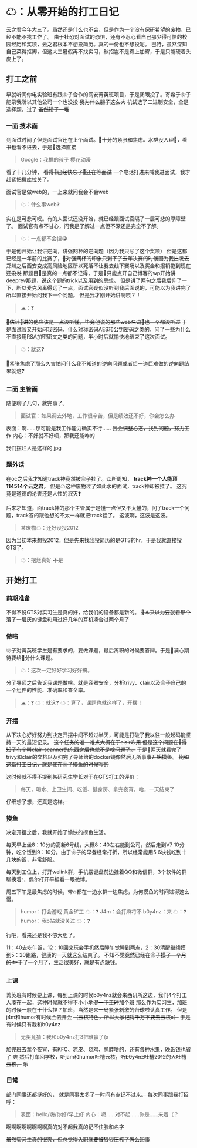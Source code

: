 # ☁：从零开始的打工日记

云之君今年大三了。虽然还是什么也不会，但是作为一个没有保研希望的废物，已经不能不找工作了。
由于社恐对面试的恐惧，还有不忍心看自己那少得可怜的校园经历和奖项，云之君根本不想投简历。真的一份也不想投呢。
巴特，虽然深知自己菜得抠脚，但这大三暑假再不找实习，秋招岂不是寄上加寄，于是只能硬着头皮上了。

## 打工之前

早就听闻你电实验班有跟❀子合作的网安菁英班项目，于是闭眼投了。寄希于❀子能录我所以其他公司一个也没投 ~~我为什么胆子这么大~~ 
机试选了二进制安全，全是选择题，过了 ~~虽然错了一堆~~

### 一面 技术面

到面试时间了但是面试官还在上个面试。👴十分的紧张和焦虑。水群没人理👴，看书也看不进去，于是👴选择直接

> Google：我推的孩子 樱花动漫

看了十几分钟， ~~看得👴已经快忘了👴还在等面试~~ 一个电话打进来喊我进面试，我才赶紧把撒库拉关了。

面试官是做web的，一上来就问我会不会web

> ☁：什么事web❓

实在是可悲可叹。有的人面试还没开始，就已经跟面试官隔了一层可悲的厚障壁了。
面试官有点不甘心，问我是了解过一点但不深还是完全不了解。

> ☁：一点都不会捏😭

于是他开始让我讲逆向，讲强网杯的逆向题（因为我只写了这个奖项）
但是这都已经是一年前的比赛了，~~👴对强网杯的印象只剩下了去年决赛的时候因为我出发去郑州之后西安变成高风险地区所以死活不让我去线下赛场以及奖金和报销拖到现在还没发~~ 那题目👴是真的一点都不记得，于是👴只能点开自己博客的wp开始讲deeprev那题，说这个题的trick以及用到的思想。
但是讲了两句之后我后仰了一下，所以麦克风离得远了一点，面试官疑似没听到我后面说的，可能以为我讲完了所以直接开始问我下一个问题。
但是我才刚开始讲啊喂？！

> ☁：❓

~~👴估计👴讲的他应该是一点没听懂，毕竟他说的那些web名词👴也一个都没听过~~ 于是面试官又开始问我密码，什么对称密码AES和公钥密码之类的，问了一些为什么不直接用RSA加密密文之类的问题，半小时后就愉快地结束了这次面试。

> ☁：就这❓

👴紧张焦虑了那么久害怕问什么我不知道的逆向问题或者给一道巨难做的逆向题结果就这❓

### 二面 主管面

随便聊了几句，就完事了。

> 面试官：如果调去外地，工作很辛苦，但是绩效还不好，你会怎么办

表面：啊……那可能是我工作能力确实不行…… ~~我会调整心态，找到问题，努力工作~~
内心：不好就不好呗，那我还能咋的

我们摆烂人是这样的.jpg

### 题外话

在oc之后我才知道track神竟然被❀子挂了。众所周知， **track神一个人能顶114514个云之君，** 但是☁这种废物过了如此水的面试，track神却被挂了。
这究竟是道德的沦丧还是人性的泯灭❓

后来才知道，面track神的那个主管属于是懂一点但又不太懂的，问了track一个问题，track答的跟他想的不太一样就把track挂了。
这波啊，这波是这波。

> 某废物☁：还好没投2012

因为当初本来想投2012，但是先来找我投简历的是GTS的hr，于是我就直接投GTS了。

> ☁：摆烂真好 ~~不是~~

## 开始打工

### 前期准备

不得不说GTS对实习生是真的好，给我们的设备都是新的。 ~~👴本来以为要就着那个落了一层灰的键盘和用过好几年的耳机凑合过两个月了~~

### 做啥

❀子对菁英班学生是有要求的，要做课题，最后离职的时候要答辩。于是👴满心期待要给👴分什么课题。

> ☁：这次一定好好学习好好搞。

分了导师之后告诉我课题做啥。就是容器安全，分析trivy、clair以及❀子自己的一个组件的性能、准确率和查全率。

> ☁：❓
> ☁：就这❓
> ☁：算了，课题也就这样了，开摆！

### 开摆

从下决心好好努力到决定开摆中间不超过半天，可能是打破了我以往一般起码能坚持一天的最短记录。
~~这个任务的唯一难点大概在于clair咋用 但是这个问题在👴得知了有个叫clair-scanner的东西之后也就不是啥问题了。~~ 于是👴两天就看完了trivy和clair的文档以及扫完了导师给的docker镜像然后无所事事~~开始摸鱼~~。
~~比如这篇打工日记，就是我在❀子摸鱼的时候写的~~

这时候就不得不提到某研究生学长对于在GTS打工的评价：

> 每天，喝水、上卫生间、吃饭、健身房、拿完夜宵，哈，一天结束了

~~仔细想了想，还真是这样。~~

### 摸鱼

决定开摆之后，我就开始了愉快的摸鱼生活。

每天早上坐8：10分的高新6号线，大概8：40左右能到公司，然后走到V7 10分钟，吃个饭到9：10分。由于❀子的早餐经常打折，所以经常能用5 6块钱吃到十几块的饭，非常舒服。

每天到工位上，打开welink群，手机摆键盘前边挂着QQ和微信群，3个软件的群聊换着💧，偶尔打开平板看一眼微博。

周五下午是最焦虑的时候，带🔥都在一边水群一边焦虑，为何摸鱼的时间过得这么慢。

> humor：打会游戏 黄金矿工
> ☁：❓
> J4m：会打麻将不
> b0y4nz：来
> ☁：❓
> humor：我b站就没关过
> ☁：❓

行吧，看来还是我不够大胆了。

11：40去吃午饭，12：10回来玩会手机然后睡午觉睡到两点，2：30清醒继续摸到5：20跑路，健康的一天就这么结束了。
不知不觉竟然已经在❀子~~摸了一个月的🐟~~干了一个月了，生活很美好，就是有点缺钱。

### 上课

菁英班有时候要上课，每到上课的时候b0y4nz就会来西研所这边，我们4个打工人凑在一起，这种时候就不得不小小地~~混一下工时~~加个班
那么作为实习生，加班的时候一般在干什么捏？加班，当然是~~来一局紧张刺激的台球啦~~认真工作。
但是j4m和humor有时候会去开会 ~~（云核特色，所以大家记得千万不要去云核x）~~ 于是有时候只有我和b0y4nz

> 无奖竞猜：我和b0y4nz打3把谁赢了(x

加完班去拿个夜宵，有KFC、凉皮、烧鸡、鸭脖啥的，还有各种水果，晚饭钱也省了 ~~爽~~
然后打车回学校，听jam和humor吐槽云核，~~听b0y4nz吐槽2012的人吐槽云核，~~ 乐

### 日常

部门同事还都挺好的， ~~就是同事太多了一时间有点记不过来。~~
每次同事跟我打招呼：

> 表面：hello/嗨/你好/早上好
> 内心：呃……对不起……你是……来着（？

~~啊啊啊啊啊啊啊啊真的对不起我真的记不住脸和名字~~

~~虽然实习生真的很爽，但总觉得入职就要被狠狠压榨了怎么回事~~











